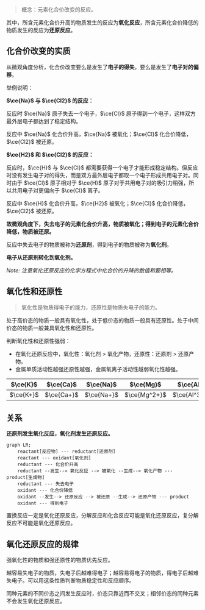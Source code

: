 > 概念：元素化合价改变的反应。

其中，所含元素化合价升高的物质发生的反应为**氧化反应**，所含元素化合价降低的物质发生的反应为**还原反应**。

## 化合价改变的实质

从微观角度分析，化合价改变要么是发生了**电子的得失**，要么是发生了**电子对的偏移**。

举例说明：

**$\ce{Na}$ 与 $\ce{Cl2}$ 的反应：**

反应时 $\ce{Na}$ 原子失去一个电子，$\ce{Cl}$ 原子得到一个电子，这样双方最外层电子都达到了稳定结构。

反应中 $\ce{Na}$ 化合价升高，$\ce{Na}$ 被氧化；$\ce{Cl}$ 化合价降低，$\ce{Cl2}$ 被还原。

**$\ce{H2}$ 和 $\ce{Cl2}$ 的反应：**

反应时，$\ce{H}$ 与 $\ce{Cl}$ 都需要获得一个电子才能形成稳定结构。但反应时没有发生电子对的得失，而是双方最外层电子都取一个电子形成共用电子对。同时由于 $\ce{Cl}$ 原子相对于 $\ce{H}$ 原子对于共用电子对的吸引力稍强，所以共用电子对更偏向于 $\ce{Cl}$ 离子。

反应中 $\ce{H}$ 化合价升高，$\ce{H2}$ 被氧化；$\ce{Cl}$ 化合价降低，$\ce{Cl2}$ 被还原。

**故微观角度下，失去电子的元素化合价升高，物质被氧化；得到电子的元素化合价降低，物质被还原。**

反应中失去电子的物质被称为**还原剂**，得到电子的物质被称为**氧化剂**。

**电子从还原剂转化到氧化剂。**

*Note: 注意氧化还原反应的化学方程式中化合价的升降的数值和要相等。*

## 氧化性和还原性

> 氧化性是物质得电子的能力，还原性是物质失电子的能力。

处于高价态的物质一般具有氧化性，处于低价态的物质一般具有还原性。处于中间价态的物质一般兼具氧化性和还原性。

判断氧化性和还原性强弱：

- 在氧化还原反应中，氧化性：氧化剂 $>$ 氧化产物，还原性：还原剂 $>$ 还原产物。
- 金属单质活动性越强还原性越强，金属氧离子活动性越弱氧化性越强。

| $\ce{K}$  | $\ce{Ca}$  | $\ce{Na}$  | $\ce{Mg}$    | $\ce{Al}$    | $\ce{Zn}$    | $\ce{Fe}$    | $\ce{Sn}$    | $\ce{Pb}$    | ($\ce{H}$)  | $\ce{Cu}$    |                | $\ce{Hg}$    | $\ce{Ag}$  | $\ce{Pt}$ | $\ce{Au}$ |
| --------- | ---------- | ---------- | ------------ | ------------ | ------------ | ------------ | ------------ | ------------ | ----------- | ------------ | -------------- | ------------ | ---------- | --------- | --------- |
| $\ce{K+}$ | $\ce{Ca+}$ | $\ce{Na+}$ | $\ce{Mg^2+}$ | $\ce{Al^3+}$ | $\ce{Zn^2+}$ | $\ce{Fe^2+}$ | $\ce{Sn^2+}$ | $\ce{Pb^2+}$ | ($\ce{H+}$) | $\ce{Cu^2+}$ | ($\ce{Fe^3+}$) | $\ce{Hg^2+}$ | $\ce{Ag+}$ |           |           |

## 关系

**还原剂发生氧化反应，氧化剂发生还原反应。**

```mermaid
graph LR;
    reactant[反应物] --- reductant[还原剂]
    reactant --- oxidant[氧化剂]
    reductant --- 化合价升高
    reductant --发生--> 氧化反应 --> 被氧化 --生成--> 氧化产物 --- product[生成物]
    reductant --- 失去电子
    oxidant --- 化合价降低
    oxidant --发生--> 还原反应 --> 被还原 --生成--> 还原产物 --- product
    oxidant --- 得到电子
```

置换反应一定是氧化还原反应，分解反应和化合反应可能是氧化还原反应，复分解反应不可能是氧化还原反应。

## 氧化还原反应的规律

强氧化性的物质和强还原性的物质优先反应。

越容易失电子的物质，失电子后越难得电子；越容易得电子的物质，得电子后越难失电子。可以用这条性质判断物质稳定性和反应顺序。

同种元素的不同价态之间发生反应时，价态只靠近而不交叉；相邻价态的同种元素不会发生氧化还原反应。